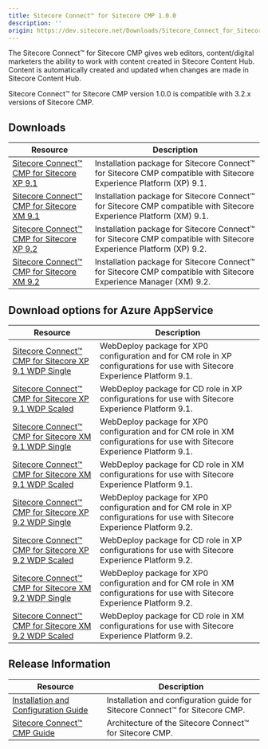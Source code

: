 ```yaml
---
title: Sitecore Connect™ for Sitecore CMP 1.0.0
description: ''
origin: https://dev.sitecore.net/Downloads/Sitecore_Connect_for_Sitecore_CMP/10/Sitecore_Connect_for_Sitecore_CMP_100.aspx
---
```


The Sitecore Connect™ for Sitecore CMP gives web editors, content/digital marketers the ability to work with content created in Sitecore Content Hub. Content is automatically created and updated when changes are made in Sitecore Content Hub.

Sitecore Connect™ for Sitecore CMP version 1.0.0 is compatible with 3.2.x versions of Sitecore CMP.

## Downloads

 | Resource | Description |
 | --- | --- |
 | [Sitecore Connect™ CMP for Sitecore XP 9.1](https://scdp.blob.core.windows.net/downloads/Sitecore%20Connect%20for%20Sitecore%20CMP/10/Sitecore%20Connect%20for%20Sitecore%20CMP%20100/Secure/Sitecore%20Connect%20for%20CMP%20XP%201.0.0%20rev.%20190730%20for%209.1.zip) | Installation package for Sitecore Connect™ for Sitecore CMP compatible with Sitecore Experience Platform (XP) 9.1. |
 | [Sitecore Connect™ CMP for Sitecore XM 9.1](https://scdp.blob.core.windows.net/downloads/Sitecore%20Connect%20for%20Sitecore%20CMP/10/Sitecore%20Connect%20for%20Sitecore%20CMP%20100/Secure/Sitecore%20Connect%20for%20CMP%20XM%201.0.0%20rev.%20190730%20for%209.1.zip) | Installation package for Sitecore Connect™ for Sitecore CMP compatible with Sitecore Experience Platform (XM) 9.1. |
 | [Sitecore Connect™ CMP for Sitecore XP 9.2](https://scdp.blob.core.windows.net/downloads/Sitecore%20Connect%20for%20Sitecore%20CMP/10/Sitecore%20Connect%20for%20Sitecore%20CMP%20100/Secure/Sitecore%20Connect%20for%20CMP%20XP%201.0.0%20rev.%20190716%20for%209.2.zip) | Installation package for Sitecore Connect™ for Sitecore CMP compatible with Sitecore Experience Platform (XP) 9.2. |
 | [Sitecore Connect™ CMP for Sitecore XM 9.2](https://scdp.blob.core.windows.net/downloads/Sitecore%20Connect%20for%20Sitecore%20CMP/10/Sitecore%20Connect%20for%20Sitecore%20CMP%20100/Secure/Sitecore%20Connect%20for%20CMP%20XM%201.0.0%20rev.%20190716%20for%209.2.zip) | Installation package for Sitecore Connect™ for Sitecore CMP compatible with Sitecore Experience Manager (XM) 9.2. |

## Download options for Azure AppService

 | Resource | Description |
 | --- | --- |
 | [Sitecore Connect™ CMP for Sitecore XP 9.1 WDP Single](https://scdp.blob.core.windows.net/downloads/Sitecore%20Connect%20for%20Sitecore%20CMP/10/Sitecore%20Connect%20for%20Sitecore%20CMP%20100/Secure/Sitecore%20Connect%20for%20CMP%20XP%20Single%201.0.0-r00010%20for%209.1.scwdp.zip) | WebDeploy package for XP0 configuration and for CM role in XP configurations for use with Sitecore Experience Platform 9.1. |
 | [Sitecore Connect™ CMP for Sitecore XP 9.1 WDP Scaled](https://scdp.blob.core.windows.net/downloads/Sitecore%20Connect%20for%20Sitecore%20CMP/10/Sitecore%20Connect%20for%20Sitecore%20CMP%20100/Secure/Sitecore%20Connect%20for%20CMP%20XP%20Scaled%201.0.0-r00010%20for%209.1.scwdp.zip) | WebDeploy package for CD role in XP configurations for use with Sitecore Experience Platform 9.1. |
 | [Sitecore Connect™ CMP for Sitecore XM 9.1 WDP Single](https://scdp.blob.core.windows.net/downloads/Sitecore%20Connect%20for%20Sitecore%20CMP/10/Sitecore%20Connect%20for%20Sitecore%20CMP%20100/Secure/Sitecore%20Connect%20for%20CMP%20XM%20Single%201.0.0-r00010%20for%209.1.scwdp.zip) | WebDeploy package for XP0 configuration and for CM role in XM configurations for use with Sitecore Experience Platform 9.1. |
 | [Sitecore Connect™ CMP for Sitecore XM 9.1 WDP Scaled](https://scdp.blob.core.windows.net/downloads/Sitecore%20Connect%20for%20Sitecore%20CMP/10/Sitecore%20Connect%20for%20Sitecore%20CMP%20100/Secure/Sitecore%20Connect%20for%20CMP%20XM%20Scaled%201.0.0-r00010%20for%209.1.scwdp.zip) | WebDeploy package for CD role in XM configurations for use with Sitecore Experience Platform 9.1. |
 | [Sitecore Connect™ CMP for Sitecore XP 9.2 WDP Single](https://scdp.blob.core.windows.net/downloads/Sitecore%20Connect%20for%20Sitecore%20CMP/10/Sitecore%20Connect%20for%20Sitecore%20CMP%20100/Secure/Sitecore%20Connect%20for%20CMP%20XP%20Single%201.0.0-r00008%20for%209.2.scwdp.zip) | WebDeploy package for XP0 configuration and for CM role in XP configurations for use with Sitecore Experience Platform 9.2. |
 | [Sitecore Connect™ CMP for Sitecore XP 9.2 WDP Scaled](https://scdp.blob.core.windows.net/downloads/Sitecore%20Connect%20for%20Sitecore%20CMP/10/Sitecore%20Connect%20for%20Sitecore%20CMP%20100/Secure/Sitecore%20Connect%20for%20CMP%20XP%20Scaled%201.0.0-r00008%20for%209.2.scwdp.zip) | WebDeploy package for CD role in XP configurations for use with Sitecore Experience Platform 9.2. |
 | [Sitecore Connect™ CMP for Sitecore XM 9.2 WDP Single](https://scdp.blob.core.windows.net/downloads/Sitecore%20Connect%20for%20Sitecore%20CMP/10/Sitecore%20Connect%20for%20Sitecore%20CMP%20100/Secure/Sitecore%20Connect%20for%20CMP%20XM%20Single%201.0.0-r00008%20for%209.2.scwdp.zip) | WebDeploy package for XP0 configuration and for CM role in XM configurations for use with Sitecore Experience Platform 9.2. |
 | [Sitecore Connect™ CMP for Sitecore XM 9.2 WDP Scaled](https://scdp.blob.core.windows.net/downloads/Sitecore%20Connect%20for%20Sitecore%20CMP/10/Sitecore%20Connect%20for%20Sitecore%20CMP%20100/Secure/Sitecore%20Connect%20for%20CMP%20XM%20Scaled%201.0.0-r00008%20for%209.2.scwdp.zip) | WebDeploy package for CD role in XM configurations for use with Sitecore Experience Platform 9.2. |

## Release Information

 | Resource | Description |
 | --- | --- |
 | [Installation and Configuration Guide](https://scdp.blob.core.windows.net/downloads/Sitecore%20Connect%20for%20Sitecore%20CMP/10/Sitecore%20Connect%20for%20Sitecore%20CMP%20100/Secure/Sitecore-Connect-for-Sitecore-CMP-1.0-installation-and-configuration-manual.pdf) | Installation and configuration guide for Sitecore Connect™ for Sitecore CMP. |
 | [Sitecore Connect™ CMP Guide](https://scdp.blob.core.windows.net/downloads/Sitecore%20Connect%20for%20Sitecore%20CMP/10/Sitecore%20Connect%20for%20Sitecore%20CMP%20100/Secure/Sitecore-Connect-for-Sitecore-CMP-guide.pdf) | Architecture of the Sitecore Connect™ for Sitecore CMP. |